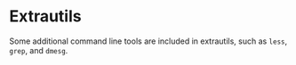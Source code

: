Extrautils
==========

Some additional command line tools are included in extrautils, such as `less`, `grep`, and `dmesg`.
